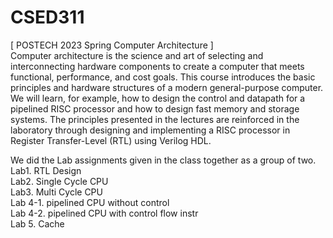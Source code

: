 # CSED311
[ POSTECH 2023 Spring Computer Architecture  ]   
Computer architecture is the science and art of selecting and interconnecting hardware components to create a computer that meets functional, performance, and cost goals. This course introduces the basic principles and hardware structures of a modern general-purpose computer. We will learn, for example, how to design the control and datapath for a pipelined RISC processor and how to design fast memory and storage systems. The principles presented in the lectures are reinforced in the laboratory through designing and implementing a RISC processor in Register Transfer-Level (RTL) using Verilog HDL.   

We did the Lab assignments given in the class together as a group of two.  
Lab1. RTL Design  
Lab2. Single Cycle CPU  
Lab3. Multi Cycle CPU  
Lab 4-1. pipelined CPU without control  
Lab 4-2. pipelined CPU with control flow instr  
Lab 5. Cache
